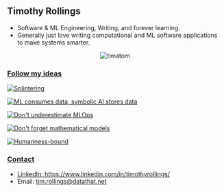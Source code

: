 ## Timothy Rollings

- Software & ML Engineering, Writing, and forever learning.
- Generally just love writing computational and ML software applications to make systems smarter.

<!--![Tim's GitHub stats](https://github-readme-stats.vercel.app/api?username=timatom&count_private=true&show_icons=true&theme=react&bg_color=00000000)-->

<!--![Tim's github activity graph](https://github-readme-activity-graph.cyclic.app/graph?username=timatom&theme=react-dark)-->

<p align="center"> <img src="https://github-readme-activity-graph.cyclic.app/graph?username=timatom&theme=react-dark" alt="timatom" />

### [Follow my ideas](https://www.timsideas.blog/)
<a target="_blank" href="https://www.timsideas.blog/post/splintering/"><img src="https://www.timsideas.blog/post/splintering/" alt="Splintering"> 

 <a target="_blank" href="https://www.timsideas.blog/post/ml-consumes-data-symbolic-ai-stores-data/"><img src="https://www.timsideas.blog/post/ml-consumes-data-symbolic-ai-stores-data/" alt="ML consumes data, symbolic AI stores data">

 <a target="_blank" href="https://www.timsideas.blog/post/dont-underestimate-mlops/"><img src="https://www.timsideas.blog/post/dont-underestimate-mlops/" alt="Don't underestimate MLOps">

 <a target="_blank" href="https://www.timsideas.blog/post/dont-forget-mathematical-models/"><img src="https://www.timsideas.blog/post/dont-forget-mathematical-models/" alt="Don't forget mathematical models">

<a target="_blank" href="https://www.timsideas.blog/post/humanness-bound/"><img src="https://www.timsideas.blog/post/humanness-bound/" alt="Humanness-bound">

### Contact

- LinkedIn: https://www.linkedin.com/in/timothyrollings/
- Email: tim.rollings@datathat.net

<br></br>
